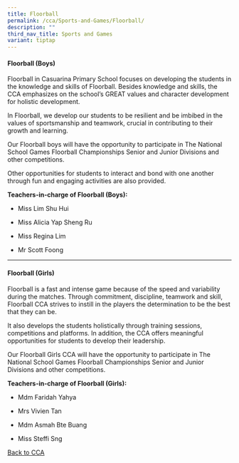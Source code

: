 ```yaml
---
title: Floorball
permalink: /cca/Sports-and-Games/Floorball/
description: ""
third_nav_title: Sports and Games
variant: tiptap
---
```

<h4>Floorball (Boys)</h4><p>Floorball in Casuarina Primary School focuses on developing the students in the knowledge and skills of Floorball. Besides knowledge and skills, the CCA emphasizes on the school’s GREAT values and character development for holistic development.</p><p>In Floorball, we develop our students to be resilient and be imbibed in the values of sportsmanship and teamwork, crucial in contributing to their growth and learning.</p><p>Our Floorball boys will have the opportunity to participate in The National School Games Floorball Championships Senior and Junior Divisions and other competitions.</p><p>Other opportunities for students to interact and bond with one another through fun and engaging activities are also provided.</p><p><strong>Teachers-in-charge of Floorball (Boys):</strong></p><ul data-tight="true" class="tight"><li><p>Miss Lim Shu Hui</p></li><li><p>Miss Alicia Yap Sheng Ru</p></li><li><p>Miss Regina Lim</p></li><li><p>Mr Scott Foong</p></li></ul><hr><h4>Floorball (Girls)</h4><p>Floorball is a fast and intense game because of the speed and variability during the matches. Through commitment, discipline, teamwork and skill, Floorball CCA strives to instill in the players the determination to be the best that they can be.</p><p>It also develops the students holistically through training sessions, competitions and platforms. In addition, the CCA offers meaningful opportunities for students to develop their leadership.</p><p>Our Floorball Girls CCA will have the opportunity to participate in The National School Games Floorball Championships Senior and Junior Divisions and other competitions.</p><p><strong>Teachers-in-charge of Floorball (Girls):</strong></p><ul data-tight="true" class="tight"><li><p>Mdm Faridah Yahya</p></li><li><p>Mrs Vivien Tan</p></li><li><p>Mdm Asmah Bte Buang</p></li><li><p>Miss Steffi Sng</p></li></ul><p><a href="/caps-experience/Social-Moral-Emotional/Co-Curricular-Activities-CCA/" rel="noopener noreferrer nofollow" target="_blank">Back to CCA</a></p>